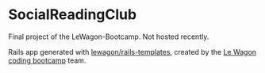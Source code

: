# SocialReadingClub

Final project of the LeWagon-Bootcamp.
Not hosted recently.

Rails app generated with [lewagon/rails-templates](https://github.com/lewagon/rails-templates), created by the [Le Wagon coding bootcamp](https://www.lewagon.com) team.
